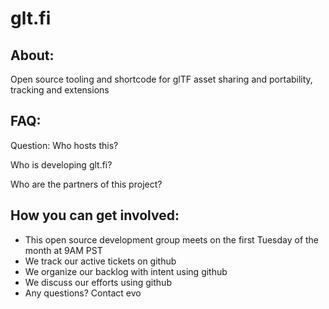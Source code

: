 # glt.fi

## About: 
Open source tooling and shortcode for glTF asset sharing and portability, tracking and extensions

## FAQ:
Question: Who hosts this?

Who is developing glt.fi?

Who are the partners of this project?

## How you can get involved: 
- This open source development group meets on the first Tuesday of the month at 9AM PST
- We track our active tickets on github
- We organize our backlog with intent using github 
- We discuss our efforts using github
- Any questions? Contact evo


